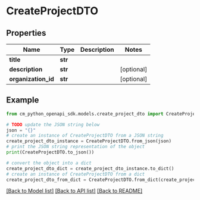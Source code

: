 # CreateProjectDTO


## Properties

Name | Type | Description | Notes
------------ | ------------- | ------------- | -------------
**title** | **str** |  | 
**description** | **str** |  | [optional] 
**organization_id** | **str** |  | [optional] 

## Example

```python
from cm_python_openapi_sdk.models.create_project_dto import CreateProjectDTO

# TODO update the JSON string below
json = "{}"
# create an instance of CreateProjectDTO from a JSON string
create_project_dto_instance = CreateProjectDTO.from_json(json)
# print the JSON string representation of the object
print(CreateProjectDTO.to_json())

# convert the object into a dict
create_project_dto_dict = create_project_dto_instance.to_dict()
# create an instance of CreateProjectDTO from a dict
create_project_dto_from_dict = CreateProjectDTO.from_dict(create_project_dto_dict)
```
[[Back to Model list]](../README.md#documentation-for-models) [[Back to API list]](../README.md#documentation-for-api-endpoints) [[Back to README]](../README.md)


